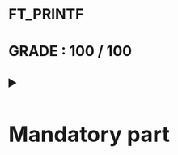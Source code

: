 <h1> FT_PRINTF <h1>

GRADE : 100 / 100


<details>
<summary><h2> Mandatory part </h2></summary>

You have to recode the printf() function from libc. The prototype of ft_printf() is: int    ft_printf(const char *, ...);

Here are the requirements:
* Don’t implement the buffer management of the original printf().
* Your function has to handle the following conversions: cspdiuxX%
* Your function will be compared against the original printf().
* You must use the command ar to create your library.
* Using the libtool command is forbidden.
* Your libftprintf.a has to be created at the root of your repository.


I have to implement the following conversions:
Markup : 
* %c Prints a single character.
* %s Prints a string (as defined by the common C convention).
* %p The void * pointer argument has to be printed in hexadecimal format. • %d Prints a decimal (base 10) number.
* %i Prints an integer in base 10.
* %u Prints an unsigned decimal (base 10) number.
* %x Prints a number in hexadecimal (base 16) lowercase format.
* %X Prints a number in hexadecimal (base 16) uppercase format.
* %% Prints a percent sign.


</details>
